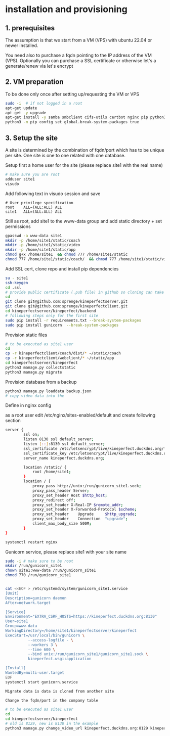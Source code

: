 # installation and provisioning

## 1. prerequisites

The assumption is that we start from a VM (VPS) with ubuntu 22.04 or newer installed.

You need also to purchase a fqdn pointing to the IP address of the VM (VPS).  Optionally you can purchase a SSL certificate or otherwise let's a generate/renew via let's encrypt

## 2. VM preparation

To be done only once after setting up/requesting the VM or VPS

```bash
sudo -i  # if not logged in a root
apt-get update
apt-get -y upgrade
apt-get install -y samba smbclient cifs-utils certbot nginx pip python3 ffmpeg
python3 -m pip config set global.break-system-packages true
```

## 3. Setup the site

A site is determined by the combination of fqdn/port which has to be unique per site.  One site is one to one related with one database.

Setup first a home user for the site (please replace site1 with the real name)

```bash
# make sure you are root
adduser site1
visudo
```

Add following text in visudo session and save
```text
# User privilege specification
root    ALL=(ALL:ALL) ALL
site1   ALL=(ALL:ALL) ALL
```
Still as root, add site1 to the www-data group and add static directory + set permissions

```bash
gpasswd -a www-data site1
mkdir -p /home/site1/static/coach
mkdir -p /home/site1/static/video
mkdir -p /home/site1/static/app
chmod g+x /home/site1  && chmod 777 /home/site1/static
chmod 777 /home/site1/static/coach/  && chmod 777 /home/site1/static/video/ && chmod 777 /home/site1/static/app/
```

Add SSL cert, clone repo and install pip dependencies

```bash
su - site1
ssh-keygen
cd .ssl
# provide public certificate (.pub file) in github so cloning can take place
cd
git clone git@github.com:sprenge/kineperfectserver.git
git clone git@github.com:sprenge/kineperfectclient.git
cd kineperfectserver/kineperfect/backend
# following steps only for the first site
sudo pip install -r requirements.txt --break-system-packages
sudo pip install gunicorn  --break-system-packages

```

Provision static files

```bash
# to be executed as site1 user
cd
cp -r kineperfectclient/coach/dist/* ~/static/coach
cp -r kineperfectclient/webclient/* ~/static/app
cd kineperfectserver/kineperfect
python3 manage.py collectstatic
python3 manage.py migrate
```

Provision database from a backup

```bash
python3 manage.py loaddata backup.json
# copy video data into the
```


Define in nginx config 

as a root user edit /etc/nginx/sites-enabled/default and create following section
```bash
server {
        ssl on;
        listen 8130 ssl default_server;
        listen [::]:8130 ssl default_server;
        ssl_certificate /etc/letsencrypt/live/kineperfect.duckdns.org/fullchain.pem;
        ssl_certificate_key /etc/letsencrypt/live/kineperfect.duckdns.org/privkey.pem;
        server_name kineperfect.duckdns.org;

        location /static/ {
            root /home/site1;
        }
        location / {
            proxy_pass http://unix:/run/gunicorn_site1.sock;
            proxy_pass_header Server;
            proxy_set_header Host $http_host;
            proxy_redirect off;
            proxy_set_header X-Real-IP $remote_addr;
            proxy_set_header X-Forwarded-Protocol $scheme;
            proxy_set_header    Upgrade     $http_upgrade;
            proxy_set_header    Connection  "upgrade";
            client_max_body_size 500M;
        }
}

```

```bash
systemctl restart nginx
```
Gunicorn service, please replace site1 with your site name

```bash
sudo -i # make sure to be root
mkdir /run/gunicorn_site1
chown site1:www-data /run/gunicorn_site1
chmod 770 /run/gunicorn_site1


cat <<EOF > /etc/systemd/system/gunicorn_site1.service
[Unit]
Description=gunicorn daemon
After=network.target

[Service]
Environment="EXTRA_CSRF_HOSTS=https://kineperfect.duckdns.org:8130"
User=site1
Group=www-data
WorkingDirectory=/home/site1/kineperfectserver/kineperfect
ExecStart=/usr/local/bin/gunicorn \
          --access-logfile - \
          --workers 3 \
          --time 600 \
          --bind unix:/run/gunicorn_site1/gunicorn_site1.sock \
          kineperfect.wsgi:application

[Install]
WantedBy=multi-user.target
EOF
systemctl start gunicorn.service

Migrate data is data is cloned from another site

Change the fqdn/port in the company table

# to be executed as site1 user
cd
cd kineperfectserver/kineperfect
# old is 8129, new is 8130 in the example
python3 manage.py change_video_url kineperfect.duckdns.org:8129 kineperfect.duckdns.org:8130